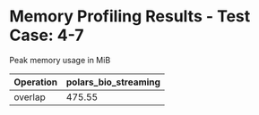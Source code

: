 # Memory Profiling Results - Test Case: 4-7

Peak memory usage in MiB

| Operation | polars_bio_streaming |
|-----------|---|
| overlap | 475.55 |
